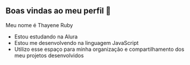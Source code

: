 ## Boas vindas ao meu perfil 💝

Meu nome é Thayene Ruby

- Estou estudando na Alura
- Estou me desenvolvendo na linguagem JavaScript
- Utilizo esse espaço para minha organização e compartilhamento dos meu projetos desenvolvidos
